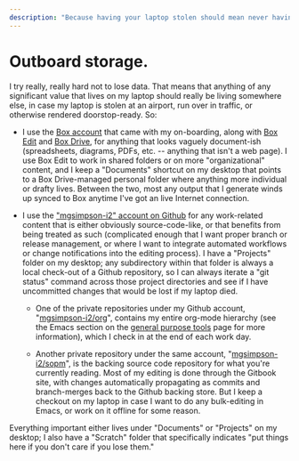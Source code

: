 ```yaml
---
description: "Because having your laptop stolen should mean never having to say you're sorry."
---
```


# Outboard storage.

I try really, really hard not to lose data. That means that anything
of any significant value that lives on my laptop should really be
living somewhere else, in case my laptop is stolen at an airport, run
over in traffic, or otherwise rendered doorstop-ready. So:

*   I use the [Box account](https://box.internet2.edu/) that came with
    my on-boarding, along with [Box
    Edit](https://internet2.app.box.com/services/browse/official/box_edit)
    and [Box
    Drive](https://internet2.app.box.com/services/browse/official/box_drive),
    for anything that looks vaguely document-ish \(spreadsheets,
    diagrams, PDFs, etc. -- anything that isn't a web page\). I use
    Box Edit to work in shared folders or on more "organizational"
    content, and I keep a "Documents" shortcut on my desktop that
    points to a Box Drive-managed personal folder where anything more
    individual or drafty lives. Between the two, most any output that
    I generate winds up synced to Box anytime I've got an live
    Internet connection.

*   I use the ["mgsimpson-i2" account on
    Github](https://github.com/mgsimpson-i2) for any work-related
    content that is either obviously source-code-like, or that
    benefits from being treated as such \(complicated enough that I
    want proper branch or release management, or where I want to
    integrate automated workflows or change notifications into the
    editing process\). I have a "Projects" folder on my desktop; any
    subdirectory within that folder is always a local check-out of a
    Github repository, so I can always iterate a "git status" command
    across those project directories and see if I have uncommitted
    changes that would be lost if my laptop died.
  
    *   One of the private repositories under my Github account,
        "[mgsimpson-i2/org](https://github.com/mgsimpson-i2/org)",
        contains my entire org-mode hierarchy \(see the Emacs section
        on the [general purpose tools](general.md) page for more
        information\), which I check in at the end of each work day.

    *   Another private repository under the same account,
        "[mgsimpson-i2/sopm](https://github.com/mgsimpson-i2/sopm)",
        is the backing source code repository for what you're
        currently reading. Most of my editing is done through the
        Gitbook site, with changes automatically propagating as
        commits and branch-merges back to the Github backing
        store. But I keep a checkout on my laptop in case I want to do
        any bulk-editing in Emacs, or work on it offline for some
        reason.

Everything important either lives under "Documents" or "Projects" on
my desktop; I also have a "Scratch" folder that specifically indicates
"put things here if you don't care if you lose them."

